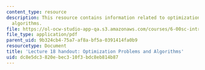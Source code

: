 ```yaml
---
content_type: resource
description: This resource contains information related to optimization problems and
  algorithms.
file: https://ol-ocw-studio-app-qa.s3.amazonaws.com/courses/6-00sc-introduction-to-computer-science-and-programming-spring-2011/dc8e5dc3820ebec310f3bdc8eb814b87_MIT6_00SCS11_lec18.pdf
file_type: application/pdf
parent_uid: 9b324cb4-75a7-af8a-bf5a-0391414fa0b9
resourcetype: Document
title: 'Lecture 18 handout: Optimization Problems and Algorithms'
uid: dc8e5dc3-820e-bec3-10f3-bdc8eb814b87
---
```

